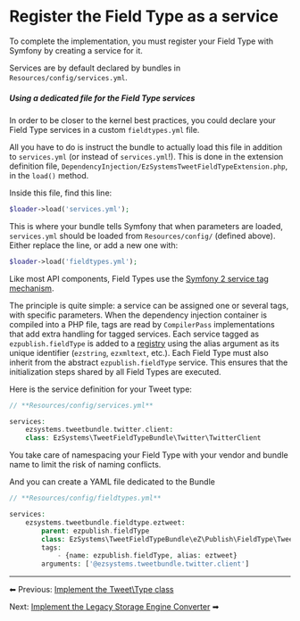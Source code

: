 # Register the Field Type as a service

To complete the implementation, you must register your Field Type with Symfony by creating a service for it.

Services are by default declared by bundles in `Resources/config/services.yml`.

##### Using a dedicated file for the Field Type services

In order to be closer to the kernel best practices, you could declare your Field Type services in a custom `fieldtypes.yml` file.

All you have to do is instruct the bundle to actually load this file in addition to `services.yml` (or instead of `services.yml`!). This is done in the extension definition file, `DependencyInjection/EzSystemsTweetFieldTypeExtension.php`, in the `load()` method.

Inside this file, find this line:

``` php
$loader->load('services.yml');
```

This is where your bundle tells Symfony that when parameters are loaded, `services.yml` should be loaded from `Resources/config/` (defined above). Either replace the line, or add a new one with:

``` php
$loader->load('fieldtypes.yml');
```

Like most API components, Field Types use the [Symfony 2 service tag mechanism](http://symfony.com/doc/current/components/dependency_injection/tags.html).

The principle is quite simple: a service can be assigned one or several tags, with specific parameters. When the dependency injection container is compiled into a PHP file, tags are read by `CompilerPass` implementations that add extra handling for tagged services. Each service tagged as `ezpublish.fieldType` is added to a [registry](http://martinfowler.com/eaaCatalog/registry.html) using the alias argument as its unique identifier (`ezstring`, `ezxmltext`, etc.). Each Field Type must also inherit from the abstract `ezpublish.fieldType` service. This ensures that the initialization steps shared by all Field Types are executed.

Here is the service definition for your Tweet type:

``` php
// **Resources/config/services.yml**

services:
    ezsystems.tweetbundle.twitter.client:
    class: EzSystems\TweetFieldTypeBundle\Twitter\TwitterClient
```

You take care of namespacing your Field Type with your vendor and bundle name to limit the risk of naming conflicts.

And you can create a YAML file dedicated to the Bundle

``` php
// **Resources/config/fieldtypes.yml**

services:
    ezsystems.tweetbundle.fieldtype.eztweet:
        parent: ezpublish.fieldType
        class: EzSystems\TweetFieldTypeBundle\eZ\Publish\FieldType\Tweet\Type
        tags:
            - {name: ezpublish.fieldType, alias: eztweet}
        arguments: ['@ezsystems.tweetbundle.twitter.client']
```

------------------------------------------------------------------------

⬅ Previous: [Implement the Tweet\\Type class](implement_the_tweet_type_class.md)

Next: [Implement the Legacy Storage Engine Converter](implement_the_legacy_storage_engine_converter.md) ➡
